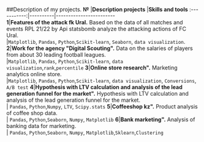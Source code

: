 ##Description of my projects. 
**№** |**Description projects** |**Skills and tools**
:-----------:|----------|------------------------  
 **1**|**Features of the attack fk Ural.** Based on the data of all matches and events RPL 21/22 by Api statsbomb analyze the attacking actions of FC Ural.<br>|`Matplotlib`, `Pandas`, `Python`,`Scikit-learn`, `Seaborn`, `data visualization`.
 **2**|**Work for the agency "Digital Scouting".** Data on the salaries of players from about 30 leading football leagues.<br>|`Matplotlib`, `Pandas`, `Python`,`Scikit-learn`, `data visualization`,`rank`,`percentile`
 **3**|**Online store research".** Marketing analytics online store.<br>|`Matplotlib`, `Pandas`, `Python`,`Scikit-learn`, `data visualization`, `Conversions`, `A/B test`
 **4**|**Hypothesis with LTV calculation and analysis of the lead generation funnel for the market".** Hypothesis with LTV calculation and analysis of the lead generation funnel for the market.<br>| `Pandas`, `Python`,`Numpy`, `LTV`, `Scipy.stats`
 **5**|**Coffeeshop kz".** Product analysis of coffee shop data.<br>| `Pandas`, `Python`,`Seaborn`, `Numpy`, `Matplotlib`
 **6**|**Bank marketing".** Analysis of banking data for marketing.<br>| `Pandas`, `Python`,`Seaborn`, `Numpy`, `Matplotlib`,`Sklearn`,`Clustering`




